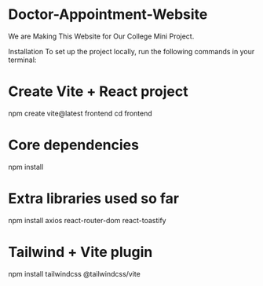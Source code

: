 # Doctor-Appointment-Website
We are Making This Website for Our College Mini Project.

Installation
To set up the project locally, run the following commands in your terminal:

# Create Vite + React project
npm create vite@latest frontend
cd frontend

# Core dependencies
npm install

# Extra libraries used so far
npm install axios react-router-dom react-toastify

# Tailwind + Vite plugin
npm install tailwindcss @tailwindcss/vite

